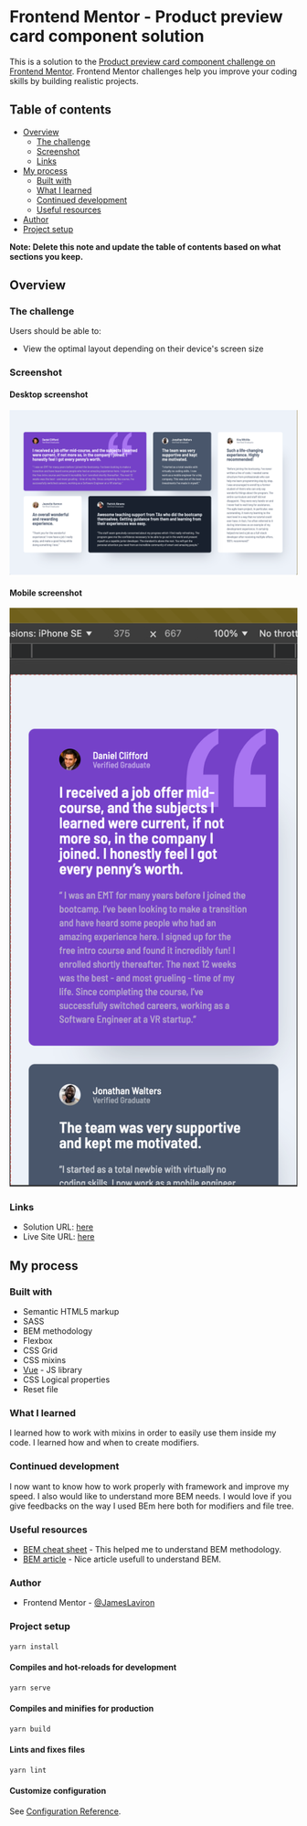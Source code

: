 # Frontend Mentor - Product preview card component solution

This is a solution to the [Product preview card component challenge on Frontend Mentor](https://www.frontendmentor.io/challenges/product-preview-card-component-GO7UmttRfa). Frontend Mentor challenges help you improve your coding skills by building realistic projects.

## Table of contents

- [Overview](#overview)
  - [The challenge](#the-challenge)
  - [Screenshot](#screenshot)
  - [Links](#links)
- [My process](#my-process)
  - [Built with](#built-with)
  - [What I learned](#what-i-learned)
  - [Continued development](#continued-development)
  - [Useful resources](#useful-resources)
- [Author](#author)
- [Project setup](#project-setup)

**Note: Delete this note and update the table of contents based on what sections you keep.**

## Overview

### The challenge

Users should be able to:

- View the optimal layout depending on their device's screen size

### Screenshot

#### Desktop screenshot

![desktop screenshot](./public/images/screenshot-desktop.png)

#### Mobile screenshot

![mobile screenshot](./public/images/screenshot-mobile.png)

### Links

- Solution URL: [here]()
- Live Site URL: [here](https://jameslaviron.github.io/testimonials-grid-section/)

## My process

### Built with

- Semantic HTML5 markup
- SASS
- BEM methodology
- Flexbox
- CSS Grid
- CSS mixins
- [Vue](https://vuejs.org/) - JS library
- CSS Logical properties
- Reset file

### What I learned

I learned how to work with mixins in order to easily use them inside my code. I learned how and when to create modifiers.

### Continued development

I now want to know how to work properly with framework and improve my speed. I also would like to understand more BEM needs. I would love if you give feedbacks on the way I used BEm here both for modifiers and file tree.

### Useful resources

- [BEM cheat sheet](https://bem-cheat-sheet.9elements.com/) - This helped me to understand BEM methodology.
- [BEM article](https://sparkbox.com/foundry/bem_by_example) - Nice article usefull to understand BEM.

### Author

- Frontend Mentor - [@JamesLaviron](https://www.frontendmentor.io/profile/JamesLaviron)

### Project setup

```sh
yarn install
```

#### Compiles and hot-reloads for development

```sh
yarn serve
```

#### Compiles and minifies for production

```sh
yarn build
```

#### Lints and fixes files

```sh
yarn lint
```

#### Customize configuration

See [Configuration Reference](https://cli.vuejs.org/config/).
